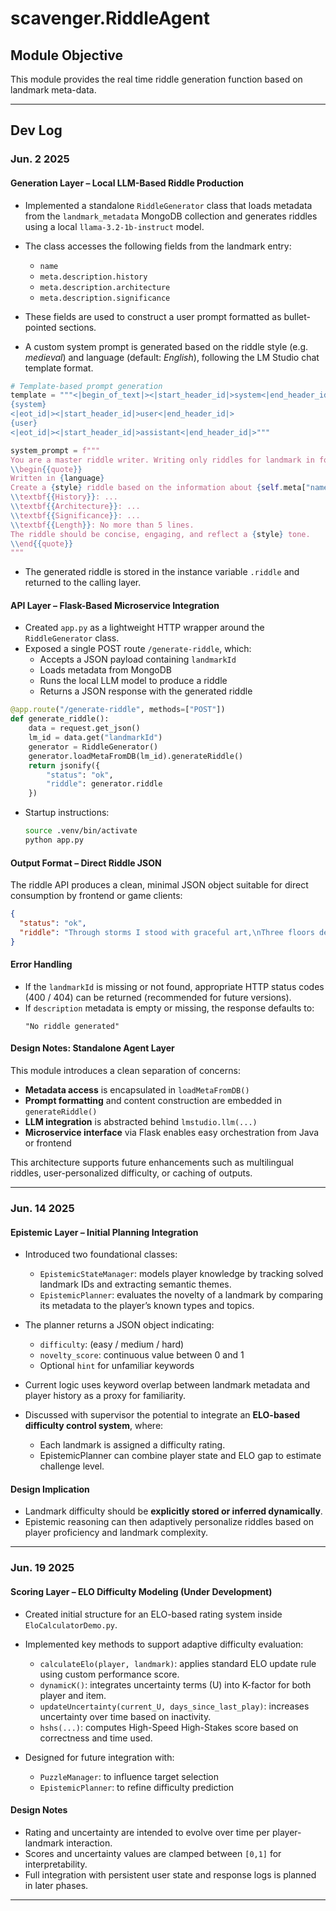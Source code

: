 # scavenger.RiddleAgent

## Module Objective

This module provides the real time riddle generation function based on landmark meta-data.

---

## Dev Log

### Jun. 2 2025
#### Generation Layer – Local LLM-Based Riddle Production

- Implemented a standalone `RiddleGenerator` class that loads metadata from the `landmark_metadata` MongoDB collection and generates riddles using a local `llama-3.2-1b-instruct` model.
    
- The class accesses the following fields from the landmark entry:
    - `name`
    - `meta.description.history`      
    - `meta.description.architecture`       
    - `meta.description.significance`
        
- These fields are used to construct a user prompt formatted as bullet-pointed sections.  
- A custom system prompt is generated based on the riddle style (e.g. _medieval_) and language (default: _English_), following the LM Studio chat template format.
    

```python
# Template-based prompt generation
template = """<|begin_of_text|><|start_header_id|>system<|end_header_id|>
{system}
<|eot_id|><|start_header_id|>user<|end_header_id|>
{user}
<|eot_id|><|start_header_id|>assistant<|end_header_id|>"""

system_prompt = f"""
You are a master riddle writer. Writing only riddles for landmark in following format with no extra information nor specifying landmark name.
\\begin{{quote}}
Written in {language}
Create a {style} riddle based on the information about {self.meta["name"]}. Use the following details as context:
\\textbf{{History}}: ...
\\textbf{{Architecture}}: ...
\\textbf{{Significance}}: ...
\\textbf{{Length}}: No more than 5 lines.
The riddle should be concise, engaging, and reflect a {style} tone.
\\end{{quote}}
"""
```
- The generated riddle is stored in the instance variable `.riddle` and returned to the calling layer.   

#### API Layer – Flask-Based Microservice Integration

- Created `app.py` as a lightweight HTTP wrapper around the `RiddleGenerator` class. 
- Exposed a single POST route `/generate-riddle`, which:  
    - Accepts a JSON payload containing `landmarkId`   
    - Loads metadata from MongoDB  
    - Runs the local LLM model to produce a riddle  
    - Returns a JSON response with the generated riddle

```python
@app.route("/generate-riddle", methods=["POST"])
def generate_riddle():
    data = request.get_json()
    lm_id = data.get("landmarkId")
    generator = RiddleGenerator()
    generator.loadMetaFromDB(lm_id).generateRiddle()
    return jsonify({
        "status": "ok",
        "riddle": generator.riddle
    })
```

- Startup instructions:
    
    ```bash
    source .venv/bin/activate
    python app.py
    ```

#### Output Format – Direct Riddle JSON

The riddle API produces a clean, minimal JSON object suitable for direct consumption by frontend or game clients:

```json
{
  "status": "ok",
  "riddle": "Through storms I stood with graceful art,\nThree floors deep I hold your heart..."
}
```

#### Error Handling

- If the `landmarkId` is missing or not found, appropriate HTTP status codes (400 / 404) can be returned (recommended for future versions).
- If `description` metadata is empty or missing, the response defaults to:
    ```text
    "No riddle generated"
    ```

#### Design Notes: Standalone Agent Layer

This module introduces a clean separation of concerns:

- **Metadata access** is encapsulated in `loadMetaFromDB()` 
- **Prompt formatting** and content construction are embedded in `generateRiddle()`  
- **LLM integration** is abstracted behind `lmstudio.llm(...)` 
- **Microservice interface** via Flask enables easy orchestration from Java or frontend

This architecture supports future enhancements such as multilingual riddles, user-personalized difficulty, or caching of outputs.

---

### Jun. 14 2025

#### Epistemic Layer – Initial Planning Integration

* Introduced two foundational classes:

  * `EpistemicStateManager`: models player knowledge by tracking solved landmark IDs and extracting semantic themes.
  * `EpistemicPlanner`: evaluates the novelty of a landmark by comparing its metadata to the player’s known types and topics.

* The planner returns a JSON object indicating:

  * `difficulty`: (easy / medium / hard)
  * `novelty_score`: continuous value between 0 and 1
  * Optional `hint` for unfamiliar keywords

* Current logic uses keyword overlap between landmark metadata and player history as a proxy for familiarity.

* Discussed with supervisor the potential to integrate an **ELO-based difficulty control system**, where:

  * Each landmark is assigned a difficulty rating.
  * EpistemicPlanner can combine player state and ELO gap to estimate challenge level.

#### Design Implication

* Landmark difficulty should be **explicitly stored or inferred dynamically**.
* Epistemic reasoning can then adaptively personalize riddles based on player proficiency and landmark complexity.

---

### Jun. 19 2025

#### Scoring Layer – ELO Difficulty Modeling (Under Development)

* Created initial structure for an ELO-based rating system inside `EloCalculatorDemo.py`.

* Implemented key methods to support adaptive difficulty evaluation:

  * `calculateElo(player, landmark)`: applies standard ELO update rule using custom performance score.
  * `dynamicK()`: integrates uncertainty terms (U) into K-factor for both player and item.
  * `updateUncertainty(current_U, days_since_last_play)`: increases uncertainty over time based on inactivity.
  * `hshs(...)`: computes High-Speed High-Stakes score based on correctness and time used.

* Designed for future integration with:

  * `PuzzleManager`: to influence target selection
  * `EpistemicPlanner`: to refine difficulty prediction

#### Design Notes

* Rating and uncertainty are intended to evolve over time per player-landmark interaction.
* Scores and uncertainty values are clamped between `[0,1]` for interpretability.
* Full integration with persistent user state and response logs is planned in later phases.

---
